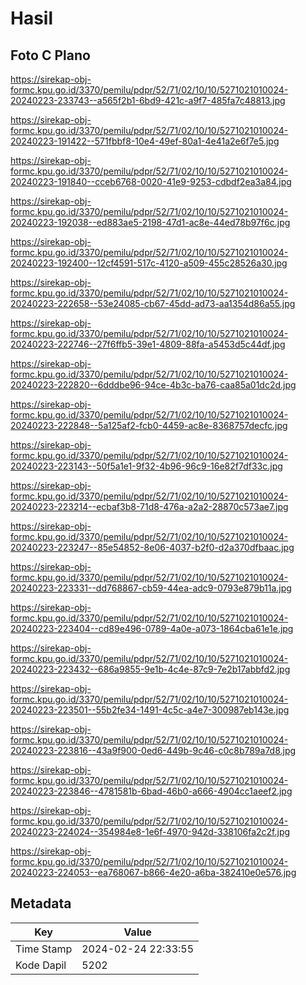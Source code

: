 # Hasil

## Foto C Plano

https://sirekap-obj-formc.kpu.go.id/3370/pemilu/pdpr/52/71/02/10/10/5271021010024-20240223-233743--a565f2b1-6bd9-421c-a9f7-485fa7c48813.jpg

https://sirekap-obj-formc.kpu.go.id/3370/pemilu/pdpr/52/71/02/10/10/5271021010024-20240223-191422--571fbbf8-10e4-49ef-80a1-4e41a2e6f7e5.jpg

https://sirekap-obj-formc.kpu.go.id/3370/pemilu/pdpr/52/71/02/10/10/5271021010024-20240223-191840--cceb6768-0020-41e9-9253-cdbdf2ea3a84.jpg

https://sirekap-obj-formc.kpu.go.id/3370/pemilu/pdpr/52/71/02/10/10/5271021010024-20240223-192038--ed883ae5-2198-47d1-ac8e-44ed78b97f6c.jpg

https://sirekap-obj-formc.kpu.go.id/3370/pemilu/pdpr/52/71/02/10/10/5271021010024-20240223-192400--12cf4591-517c-4120-a509-455c28526a30.jpg

https://sirekap-obj-formc.kpu.go.id/3370/pemilu/pdpr/52/71/02/10/10/5271021010024-20240223-222658--53e24085-cb67-45dd-ad73-aa1354d86a55.jpg

https://sirekap-obj-formc.kpu.go.id/3370/pemilu/pdpr/52/71/02/10/10/5271021010024-20240223-222746--27f6ffb5-39e1-4809-88fa-a5453d5c44df.jpg

https://sirekap-obj-formc.kpu.go.id/3370/pemilu/pdpr/52/71/02/10/10/5271021010024-20240223-222820--6dddbe96-94ce-4b3c-ba76-caa85a01dc2d.jpg

https://sirekap-obj-formc.kpu.go.id/3370/pemilu/pdpr/52/71/02/10/10/5271021010024-20240223-222848--5a125af2-fcb0-4459-ac8e-8368757decfc.jpg

https://sirekap-obj-formc.kpu.go.id/3370/pemilu/pdpr/52/71/02/10/10/5271021010024-20240223-223143--50f5a1e1-9f32-4b96-96c9-16e82f7df33c.jpg

https://sirekap-obj-formc.kpu.go.id/3370/pemilu/pdpr/52/71/02/10/10/5271021010024-20240223-223214--ecbaf3b8-71d8-476a-a2a2-28870c573ae7.jpg

https://sirekap-obj-formc.kpu.go.id/3370/pemilu/pdpr/52/71/02/10/10/5271021010024-20240223-223247--85e54852-8e06-4037-b2f0-d2a370dfbaac.jpg

https://sirekap-obj-formc.kpu.go.id/3370/pemilu/pdpr/52/71/02/10/10/5271021010024-20240223-223331--dd768867-cb59-44ea-adc9-0793e879b11a.jpg

https://sirekap-obj-formc.kpu.go.id/3370/pemilu/pdpr/52/71/02/10/10/5271021010024-20240223-223404--cd89e496-0789-4a0e-a073-1864cba61e1e.jpg

https://sirekap-obj-formc.kpu.go.id/3370/pemilu/pdpr/52/71/02/10/10/5271021010024-20240223-223432--686a9855-9e1b-4c4e-87c9-7e2b17abbfd2.jpg

https://sirekap-obj-formc.kpu.go.id/3370/pemilu/pdpr/52/71/02/10/10/5271021010024-20240223-223501--55b2fe34-1491-4c5c-a4e7-300987eb143e.jpg

https://sirekap-obj-formc.kpu.go.id/3370/pemilu/pdpr/52/71/02/10/10/5271021010024-20240223-223816--43a9f900-0ed6-449b-9c46-c0c8b789a7d8.jpg

https://sirekap-obj-formc.kpu.go.id/3370/pemilu/pdpr/52/71/02/10/10/5271021010024-20240223-223846--4781581b-6bad-46b0-a666-4904cc1aeef2.jpg

https://sirekap-obj-formc.kpu.go.id/3370/pemilu/pdpr/52/71/02/10/10/5271021010024-20240223-224024--354984e8-1e6f-4970-942d-338106fa2c2f.jpg

https://sirekap-obj-formc.kpu.go.id/3370/pemilu/pdpr/52/71/02/10/10/5271021010024-20240223-224053--ea768067-b866-4e20-a6ba-382410e0e576.jpg


## Metadata

| Key        | Value               |
| ---------- | ------------------- |
| Time Stamp | 2024-02-24 22:33:55 |
| Kode Dapil | 5202                |



